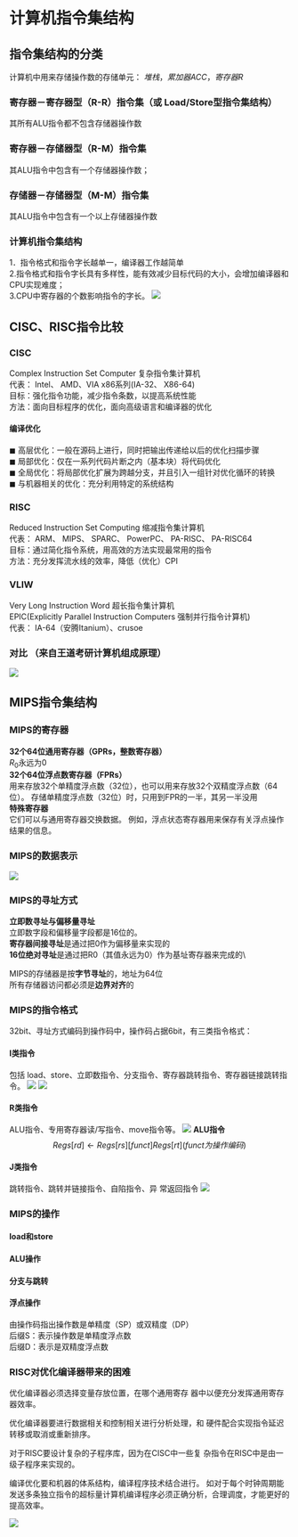 # 计算机指令集结构
## 指令集结构的分类
计算机中用来存储操作数的存储单元： *堆栈*，*累加器ACC*，*寄存器R*
### 寄存器－寄存器型（R-R）指令集（或 Load/Store型指令集结构）
其所有ALU指令都不包含存储器操作数
### 寄存器－存储器型（R-M）指令集
其ALU指令中包含有一个存储器操作数；
### 存储器－存储器型（M-M）指令集
其ALU指令中包含有一个以上存储器操作数
### 计算机指令集结构
1．指令格式和指令字长越单一，编译器工作越简单\
2.指令格式和指令字长具有多样性，能有效减少目标代码的大小，会增加编译器和CPU实现难度；\
3.CPU中寄存器的个数影响指令的字长。
![](../image/2.1.png)
## CISC、RISC指令比较
### CISC 
Complex Instruction Set Computer 复杂指令集计算机 \
代表： Intel、 AMD、VIA x86系列(IA-32、 X86-64)\
目标：强化指令功能，减少指令条数，以提高系统性能\
方法：面向目标程序的优化，面向高级语言和编译器的优化
#### 编译优化
◼ 高层优化：一般在源码上进行，同时把输出传递给以后的优化扫描步骤\
◼ 局部优化：仅在一系列代码片断之内（基本块）将代码优化\
◼ 全局优化：将局部优化扩展为跨越分支，并且引入一组针对优化循环的转换\
◼ 与机器相关的优化：充分利用特定的系统结构
### RISC 
Reduced Instruction Set Computing 缩减指令集计算机 \
代表： ARM、 MIPS、 SPARC、 PowerPC、 PA-RISC、 PA-RISC64\
目标：通过简化指令系统，用高效的方法实现最常用的指令\
方法：充分发挥流水线的效率，降低（优化）CPI
### VLIW
Very Long Instruction Word 超长指令集计算机 \
EPIC(Explicitly Parallel Instruction Computers 强制并行指令计算机)\
代表： IA-64（安腾Itanium）、crusoe
### 对比 （来自王道考研计算机组成原理）
![](../image/2.2.jpg)
## MIPS指令集结构
### MIPS的寄存器
**32个64位通用寄存器（GPRs，整数寄存器）**\
$R_0$永远为0\
**32个64位浮点数寄存器（FPRs）**\
用来存放32个单精度浮点数（32位），也可以用来存放32个双精度浮点数（64位）。
存储单精度浮点数（32位）时，只用到FPR的一半，其另一半没用\
**特殊寄存器** \
它们可以与通用寄存器交换数据。 例如，浮点状态寄存器用来保存有关浮点操作结果的信息。
### MIPS的数据表示
![](../image/2.3.png)
### MIPS的寻址方式
**立即数寻址与偏移量寻址**\
立即数字段和偏移量字段都是16位的。\
**寄存器间接寻址**是通过把0作为偏移量来实现的\
**16位绝对寻址**是通过把R0（其值永远为0）作为基址寄存器来完成的\

MIPS的存储器是按**字节寻址**的，地址为64位\
所有存储器访问都必须是**边界对齐**的
### MIPS的指令格式
32bit、寻址方式编码到操作码中，操作码占据6bit，有三类指令格式：

#### I类指令
包括 load、store、立即数指令、分支指令、寄存器跳转指令、寄存器链接跳转指令。
![](../image/2.4.png)
![](../image/2.5.png)
#### R类指令
ALU指令、专用寄存器读/写指令、move指令等。
![](../image/2.6.png)
**ALU指令**
$$
    Regs[rd] ← Regs[rs]  [funct]  Regs[rt] (funct为操作编码)
$$
#### J类指令
跳转指令、跳转并链接指令、自陷指令、异
常返回指令
![](../image/2.7.png)

### MIPS的操作
#### load和store
#### ALU操作
#### 分支与跳转
#### 浮点操作
由操作码指出操作数是单精度（SP）或双精度（DP）\
后缀S：表示操作数是单精度浮点数\
后缀D：表示是双精度浮点数

### RISC对优化编译器带来的困难
优化编译器必须选择变量存放位置，在哪个通用寄存 器中以便充分发挥通用寄存器效率。

优化编译器要进行数据相关和控制相关进行分析处理，和
硬件配合实现指令延迟转移或取消或重新排序。

对于RISC要设计复杂的子程序库，因为在CISC中一些复
杂指令在RISC中是由一级子程序来实现的。

编译优化要和机器的体系结构，编译程序技术结合进行。
如对于每个时钟周期能发送多条独立指令的超标量计算机编译程序必须正确分析，合理调度，才能更好的提高效率。

![](../image/2.8.png)


